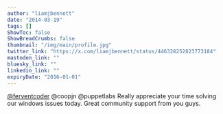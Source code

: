 ```yaml
---
author: "liamjbennett"
date: "2014-03-19"
tags: []
ShowToc: false
ShowBreadCrumbs: false
thumbnail: "/img/main/profile.jpg"
twitter_link: "https://x.com/liamjbennett/status/446328252823773184"
mastodon_link: ""
bluesky_link: ""
linkedin_link: ""
expiryDate: "2016-01-01"
---
```


[@ferventcoder](https://x.com/ferventcoder) @coopjn @puppetlabs Really appreciate your time solving our windows issues today. Great community support from you guys.

